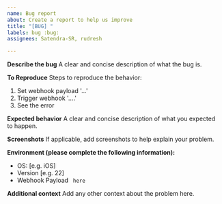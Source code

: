 ```yaml
---
name: Bug report
about: Create a report to help us improve
title: "[BUG] "
labels: bug :bug:
assignees: Satendra-SR, rudresh

---
```


**Describe the bug**
A clear and concise description of what the bug is.

**To Reproduce**
Steps to reproduce the behavior:
1. Set webhook payload '...'
2. Trigger webhook '....'
3. See the error

**Expected behavior**
A clear and concise description of what you expected to happen.

**Screenshots**
If applicable, add screenshots to help explain your problem.

**Environment (please complete the following information):**
 - OS: [e.g. iOS]
 - Version [e.g. 22]
 - Webhook Payload ``` here```

**Additional context**
Add any other context about the problem here.
